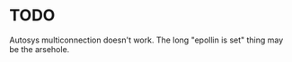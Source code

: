 TODO
================================

Autosys multiconnection doesn't work. The long "epollin is set" thing may be the arsehole.

